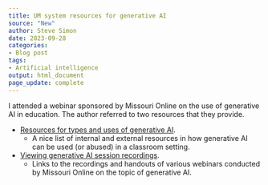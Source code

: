 ```yaml
---
title: UM system resources for generative AI
source: "New"
author: Steve Simon
date: 2023-09-28
categories:
- Blog post
tags:
- Artificial intelligence
output: html_document
page_update: complete
---
```


I attended a webinar sponsored by Missouri Online on the use of generative AI in education. The author referred to two resources that they provide.

<!---more--->
-   [Resources for types and uses of generative AI][mis1].
    -   A nice list of internal and external resources in how generative AI can be used (or abused) in a classroom setting.
-   [Viewing generative AI session recordings][mis2].
    -   Links to the recordings and handouts of various webinars conducted by Missouri Online on the topic of generative AI.

[mis1]: https://teachingtools.umsystem.edu/support/solutions/articles/11000122904-resources-for-types-uses-of-generative-ai
[mis2]: https://teachingtools.umsystem.edu/support/solutions/articles/11000122945-viewing-generative-ai-session-recordings